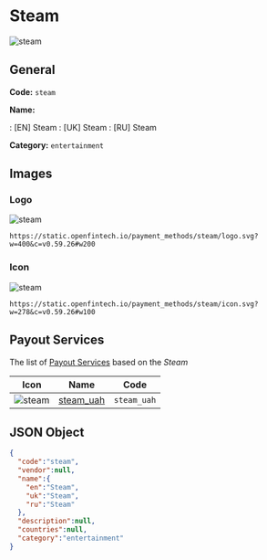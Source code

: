 
# Steam 
![steam](https://static.openfintech.io/payment_methods/steam/logo.svg?w=400&c=v0.59.26#w200)  

## General 
**Code:** `steam` 
 
**Name:** 
 
:	[EN] Steam 
:	[UK] Steam 
:	[RU] Steam 
 
**Category:** `entertainment` 
 

## Images 

### Logo 
![steam](https://static.openfintech.io/payment_methods/steam/logo.svg?w=400&c=v0.59.26#w200)  

```
https://static.openfintech.io/payment_methods/steam/logo.svg?w=400&c=v0.59.26#w200
```  

### Icon 
![steam](https://static.openfintech.io/payment_methods/steam/icon.svg?w=278&c=v0.59.26#w100)  

```
https://static.openfintech.io/payment_methods/steam/icon.svg?w=278&c=v0.59.26#w100
```  

## Payout Services 
 
The list of [Payout Services](/payout-services/) based on the _Steam_ 

|Icon|Name|Code| 
|:---:|:---:|:---:| 
|![steam](https://static.openfintech.io/payout_methods/steam/icon.png?w=278&c=v0.59.26#w40) |[steam_uah](/payout-services/steam_uah/)|`steam_uah`| 
 

## JSON Object 

```json
{
  "code":"steam",
  "vendor":null,
  "name":{
    "en":"Steam",
    "uk":"Steam",
    "ru":"Steam"
  },
  "description":null,
  "countries":null,
  "category":"entertainment"
}
```  
